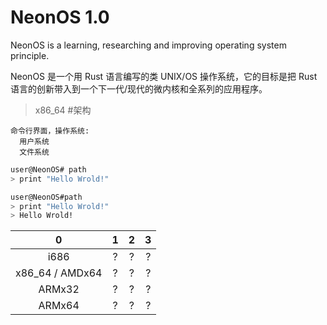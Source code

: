 # NeonOS 1.0
NeonOS is a learning, researching and improving operating system principle.

NeonOS 是一个用 Rust 语言编写的类 UNIX/OS 操作系统，它的目标是把 Rust 语言的创新带入到一个下一代/现代的微内核和全系列的应用程序。

> x86_64 #架构
```
命令行界面，操作系统:
  用户系统
  文件系统
```

```NeonOS.sh
user@NeonOS# path
> print "Hello Wrold!"
```


```NeonOS.sh
user@NeonOS#path
> print "Hello Wrold!"
> Hello Wrold!
```


 0 | 1 | 2 | 3 
:--:|:--:|:--:|:--:
i686 | ? | ? | ? | 
x86_64 / AMDx64 | ? | ? | ? | 
ARMx32 | ? | ? | ? | 
ARMx64 | ? | ? | ? | 

